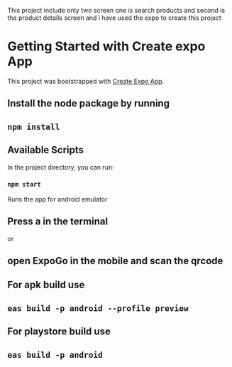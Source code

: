This project include only two screen one is search products and second is the product details screen and i have used the expo to create this project

# Getting Started with Create expo App

This project was bootstrapped with [Create Expo App](https://expo.dev/).

## Install the node package by running

## `npm install`

## Available Scripts

In the project directory, you can run:

### `npm start`

Runs the app for android emulator

## Press a in the terminal

or 

## open ExpoGo in the mobile and scan the qrcode


## For apk build use

## `eas build -p android --profile preview`

## For playstore build use

## `eas build -p android`
